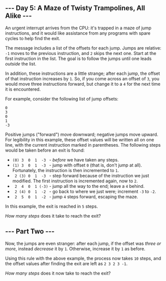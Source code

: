 ## --- Day 5: A Maze of Twisty Trampolines, All Alike ---

An urgent <span title="Later, on its turn, it sends you a sorcery.">interrupt</span> arrives from the CPU: it's trapped in a maze of jump instructions, and it would like assistance from any programs with spare cycles to help find the exit.

The message includes a list of the offsets for each jump. Jumps are relative: `-1` moves to the previous instruction, and `2` skips the next one. Start at the first instruction in the list. The goal is to follow the jumps until one leads _outside_ the list.

In addition, these instructions are a little strange; after each jump, the offset of that instruction increases by `1`. So, if you come across an offset of `3`, you would move three instructions forward, but change it to a `4` for the next time it is encountered.

For example, consider the following list of jump offsets:

    0
    3
    0
    1
    -3

Positive jumps ("forward") move downward; negative jumps move upward. For legibility in this example, these offset values will be written all on one line, with the current instruction marked in parentheses. The following steps would be taken before an exit is found:

*   `(0) 3  0  1  -3 ` - _before_ we have taken any steps.
*   `(1) 3  0  1  -3 ` - jump with offset `0` (that is, don't jump at all). Fortunately, the instruction is then incremented to `1`.
*   ` 2 (3) 0  1  -3 ` - step forward because of the instruction we just modified. The first instruction is incremented again, now to `2`.
*   ` 2  4  0  1 (-3)` - jump all the way to the end; leave a `4` behind.
*   ` 2 (4) 0  1  -2 ` - go back to where we just were; increment `-3` to `-2`.
*   ` 2  5  0  1  -2 ` - jump `4` steps forward, escaping the maze.

In this example, the exit is reached in `5` steps.

_How many steps_ does it take to reach the exit?

## --- Part Two ---

Now, the jumps are even stranger: after each jump, if the offset was _three or more_, instead _decrease_ it by `1`. Otherwise, increase it by `1` as before.

Using this rule with the above example, the process now takes `10` steps, and the offset values after finding the exit are left as `2 3 2 3 -1`.

_How many steps_ does it now take to reach the exit?
